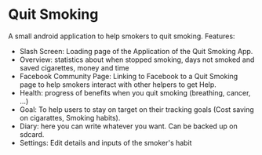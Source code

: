# Quit Smoking
A small android application to help smokers to quit smoking. Features:

- Slash Screen: Loading page of the Application of the Quit Smoking App.
- Overview: statistics about when stopped smoking, days not smoked and saved cigarettes, money and time
- Facebook Community Page: Linking to Facebook to a Quit Smoking page to help smokers interact with other helpers to get Help.
- Health: progress of benefits when you quit smoking (breathing, cancer, ...)
- Goal: To help users to stay on target on their tracking goals (Cost saving on cigarattes, Smoking habits).
- Diary: here you can write whatever you want. Can be backed up on sdcard.
- Settings: Edit details and inputs of the smoker's habit

